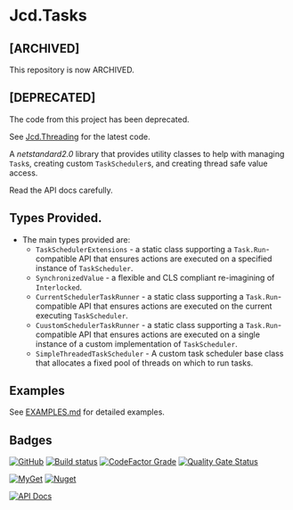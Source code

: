 # Jcd.Tasks

## [ARCHIVED]
This repository is now ARCHIVED.

## [DEPRECATED]
The code from this project has been deprecated.

See [Jcd.Threading](https://github.com/jason-c-daniels/Jcd.Threading) for the latest code.

A *netstandard2.0* library that provides utility classes to help with managing `Task`s,
creating custom `TaskScheduler`s, and creating thread safe value access.

Read the API docs carefully.

## Types Provided.

* The main types provided are:
   * `TaskSchedulerExtensions` - a static class supporting a `Task.Run`-compatible API that ensures
     actions are executed on a specified instance of `TaskScheduler`.
   * `SynchronizedValue` - a flexible and CLS compliant re-imagining of `Interlocked`.
   * `CurrentSchedulerTaskRunner` - a static class supporting a `Task.Run`-compatible API that ensures
     actions are executed on the current executing `TaskScheduler`.
   * `CuustomSchedulerTaskRunner` - a static class supporting a `Task.Run`-compatible API that ensures
     actions are executed on a single instance of a custom implementation of `TaskScheduler`.
   * `SimpleThreadedTaskScheduler` - A custom task scheduler base class that allocates a fixed pool
     of threads on which to run tasks.

## Examples

See [EXAMPLES.md](./EXAMPLES.md) for detailed examples.

## Badges

[![GitHub](https://img.shields.io/github/license/jason-c-daniels/Jcd.Tasks)](https://github.com/jason-c-daniels/Jcd.Tasks/blob/main/LICENSE)
[![Build status](https://ci.appveyor.com/api/projects/status/sbmfvmr1jmcf1pic?svg=true)](https://ci.appveyor.com/project/jason-c-daniels/jcd-tasks)
[![CodeFactor Grade](https://img.shields.io/codefactor/grade/github/jason-c-daniels/Jcd.Tasks)](https://www.codefactor.io/repository/github/jason-c-daniels/Jcd.Tasks)
[![Quality Gate Status](https://sonarcloud.io/api/project_badges/measure?project=jason-c-daniels_Jcd.Tasks&metric=alert_status)](https://sonarcloud.io/summary/new_code?id=jason-c-daniels_Jcd.Tasks)

[![MyGet](https://img.shields.io/myget/jason-c-daniels/v/Jcd.Tasks?logo=nuget)](https://www.myget.org/feed/jason-c-daniels/package/nuget/Jcd.Tasks)
[![Nuget](https://img.shields.io/nuget/v/Jcd.Tasks?logo=nuget)](https://www.nuget.org/packages/Jcd.Tasks)

[![API Docs](https://img.shields.io/badge/Read-The%20API%20Documentation-blue?style=for-the-badge)](https://github.com/jason-c-daniels/Jcd.Tasks/blob/main/docs/Jcd.Tasks.md)
